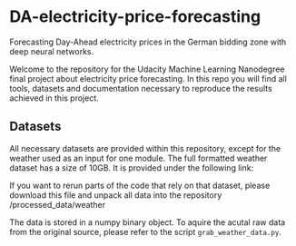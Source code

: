 # DA-electricity-price-forecasting
Forecasting Day-Ahead electricity prices in the German bidding zone with deep neural networks.

Welcome to the repository for the Udacity Machine Learning Nanodegree final project about electricity price forecasting. In this repo you will find all tools, datasets and documentation necessary to reproduce the results achieved in this project.

## Datasets
All necessary datasets are provided within this repository, except for the weather used as an input for one module. The full formatted weather dataset has a size of 10GB. It is provided under the following link:

If you want to rerun parts of the code that rely on that dataset, please download this file and unpack all data into the repository /processed_data/weather

The data is stored in a numpy binary object. To aquire the acutal raw data from the original source, please refer to the script `grab_weather_data.py`.
